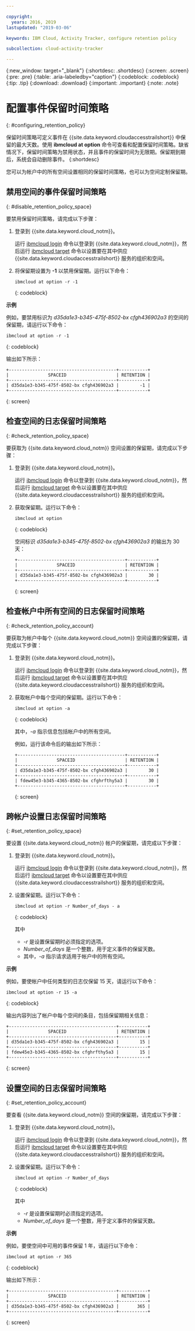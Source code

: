 ```yaml
---

copyright:
  years: 2016, 2019
lastupdated: "2019-03-06"

keywords: IBM Cloud, Activity Tracker, configure retention policy

subcollection: cloud-activity-tracker

---
```


{:new_window: target="_blank"}
{:shortdesc: .shortdesc}
{:screen: .screen}
{:pre: .pre}
{:table: .aria-labeledby="caption"}
{:codeblock: .codeblock}
{:tip: .tip}
{:download: .download}
{:important: .important}
{:note: .note}


# 配置事件保留时间策略
{: #configuring_retention_policy}

保留时间策略可定义事件在 {{site.data.keyword.cloudaccesstrailshort}} 中保留的最大天数。使用 **ibmcloud at option** 命令可查看和配置保留时间策略。缺省情况下，保留时间策略为禁用状态，并且事件的保留时间为无限期。保留期到期后，系统会自动删除事件。
{:shortdesc}

您可以为帐户中的所有空间设置相同的保留时间策略，也可以为空间定制保留期。 


## 禁用空间的事件保留时间策略
{: #disable_retention_policy_space}

要禁用保留时间策略，请完成以下步骤：

1. 登录到 {{site.data.keyword.cloud_notm}}。 

    运行 [ibmcloud login](/docs/cli/reference/ibmcloud?topic=cloud-cli-ibmcloud_cli#ibmcloud_login) 命令以登录到 {{site.data.keyword.cloud_notm}}，然后运行 [ibmcloud target](/docs/cli/reference/ibmcloud?topic=cloud-cli-ibmcloud_cli#ibmcloud_target) 命令以设置要在其中供应 {{site.data.keyword.cloudaccesstrailshort}} 服务的组织和空间。
	
2. 将保留期设置为 **-1** 以禁用保留期。运行以下命令：

    ```
    ibmcloud at option -r -1
    ```
    {: codeblock}
    
**示例**
    
例如，要禁用标识为 *d35da1e3-b345-475f-8502-bx cfgh436902a3* 的空间的保留期，请运行以下命令：

```
ibmcloud at option -r -1
```
{: codeblock}

输出如下所示：

```
+-----------------------------------------+-----------+
|               SPACEID                   | RETENTION |
+-----------------------------------------+-----------+
| d35da1e3-b345-475f-8502-bx cfgh436902a3 |        -1 |
+-----------------------------------------+-----------+
```
{: screen} 



## 检查空间的日志保留时间策略
{: #check_retention_policy_space}

要获取为 {{site.data.keyword.cloud_notm}} 空间设置的保留期，请完成以下步骤：

1. 登录到 {{site.data.keyword.cloud_notm}}。 

    运行 [ibmcloud login](/docs/cli/reference/ibmcloud?topic=cloud-cli-ibmcloud_cli#ibmcloud_login) 命令以登录到 {{site.data.keyword.cloud_notm}}，然后运行 [ibmcloud target](/docs/cli/reference/ibmcloud?topic=cloud-cli-ibmcloud_cli#ibmcloud_target) 命令以设置要在其中供应 {{site.data.keyword.cloudaccesstrailshort}} 服务的组织和空间。
	
2. 获取保留期。运行以下命令：

    ```
    ibmcloud at option
    ```
    {: codeblock}

    空间标识 *d35da1e3-b345-475f-8502-bx cfgh436902a3* 的输出为 30 天：

    ```
    +-----------------------------------------+-----------+
    |               SPACEID                   | RETENTION |
    +-----------------------------------------+-----------+
    | d35da1e3-b345-475f-8502-bx cfgh436902a3 |        30 |
    +-----------------------------------------+-----------+
    ```
    {: screen}
    

## 检查帐户中所有空间的日志保留时间策略
{: #check_retention_policy_account}

要获取为帐户中每个 {{site.data.keyword.cloud_notm}} 空间设置的保留期，请完成以下步骤：

1. 登录到 {{site.data.keyword.cloud_notm}}。 

    运行 [ibmcloud login](/docs/cli/reference/ibmcloud?topic=cloud-cli-ibmcloud_cli#ibmcloud_login) 命令以登录到 {{site.data.keyword.cloud_notm}}，然后运行 [ibmcloud target](/docs/cli/reference/ibmcloud?topic=cloud-cli-ibmcloud_cli#ibmcloud_target) 命令以设置要在其中供应 {{site.data.keyword.cloudaccesstrailshort}} 服务的组织和空间。
    
2. 获取帐户中每个空间的保留期。运行以下命令：

    ```
    ibmcloud at option -a
    ```
    {: codeblock}
	
	其中，*-a* 指示信息包括帐户中的所有空间。

    例如，运行该命令后的输出如下所示：

    ```
    +-----------------------------------------+-----------+
    |               SPACEID                   | RETENTION |
    +-----------------------------------------+-----------+
    | d35da1e3-b345-475f-8502-bx cfgh436902a3 |        30 |
    +-----------------------------------------+-----------+
    | fdew45e3-b345-4365-8502-bx cfghrfthy5a3 |        30 |
    +-----------------------------------------+-----------+
    ```
    {: screen}
    

## 跨帐户设置日志保留时间策略
{: #set_retention_policy_space}

要设置 {{site.data.keyword.cloud_notm}} 帐户的保留期，请完成以下步骤：

1. 登录到 {{site.data.keyword.cloud_notm}}。 

    运行 [ibmcloud login](/docs/cli/reference/ibmcloud?topic=cloud-cli-ibmcloud_cli#ibmcloud_login) 命令以登录到 {{site.data.keyword.cloud_notm}}，然后运行 [ibmcloud target](/docs/cli/reference/ibmcloud?topic=cloud-cli-ibmcloud_cli#ibmcloud_target) 命令以设置要在其中供应 {{site.data.keyword.cloudaccesstrailshort}} 服务的组织和空间。
	
2. 设置保留期。运行以下命令：

    ```
    ibmcloud at option -r Number_of_days - a
    ```
    {: codeblock}
    
    其中
 
	* *-r* 是设置保留期时必须指定的选项。
	* *Number_of_days* 是一个整数，用于定义事件的保留天数。 
	* 其中，*-a* 指示请求适用于帐户中的所有空间。
    
    
**示例**
    
例如，要使帐户中任何类型的日志仅保留 15 天，请运行以下命令：

```
ibmcloud at option -r 15 -a
```
{: codeblock}

输出内容列出了帐户中每个空间的条目，包括保留期相关信息：

```
+-----------------------------------------+-----------+
|               SPACEID                   | RETENTION |
+-----------------------------------------+-----------+
| d35da1e3-b345-475f-8502-bx cfgh436902a3 |        15 |
+-----------------------------------------+-----------+
| fdew45e3-b345-4365-8502-bx cfghrfthy5a3 |        15 |
+-----------------------------------------+-----------+
```
{: screen}

## 设置空间的日志保留时间策略
{: #set_retention_policy_account}

要查看 {{site.data.keyword.cloud_notm}} 空间的保留期，请完成以下步骤：

1. 登录到 {{site.data.keyword.cloud_notm}}。 

    运行 [ibmcloud login](/docs/cli/reference/ibmcloud?topic=cloud-cli-ibmcloud_cli#ibmcloud_login) 命令以登录到 {{site.data.keyword.cloud_notm}}，然后运行 [ibmcloud target](/docs/cli/reference/ibmcloud?topic=cloud-cli-ibmcloud_cli#ibmcloud_target) 命令以设置要在其中供应 {{site.data.keyword.cloudaccesstrailshort}} 服务的组织和空间。
    
2. 设置保留期。运行以下命令：

    ```
    ibmcloud at option -r Number_of_days
    ```
    {: codeblock}
    
    其中
 
	* *-r* 是设置保留期时必须指定的选项。
	* *Number_of_days* 是一个整数，用于定义事件的保留天数。
    
    
**示例**
    
例如，要使空间中可用的事件保留 1 年，请运行以下命令：

```
ibmcloud at option -r 365
```
{: codeblock}

输出如下所示：

```
+-----------------------------------------+-----------+
|               SPACEID                   | RETENTION |
+-----------------------------------------+-----------+
| d35da1e3-b345-475f-8502-bx cfgh436902a3 |       365 |
+-----------------------------------------+-----------+
```
{: screen}


